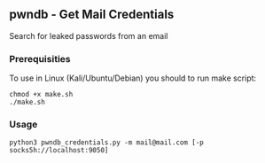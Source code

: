 ## **pwndb - Get Mail Credentials**
Search for leaked passwords from an email

### Prerequisities
To use in Linux (Kali/Ubuntu/Debian) you should to run make script:
```
chmod +x make.sh
./make.sh
```

### Usage
```[python]
python3 pwndb_credentials.py -m mail@mail.com [-p socks5h://localhost:9050]
```

